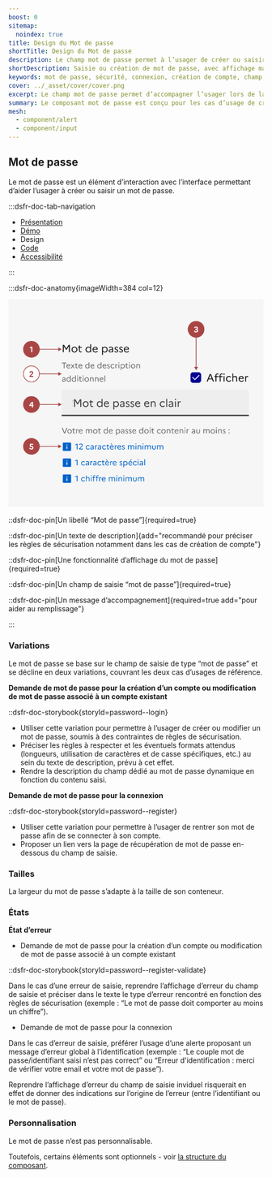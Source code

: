 ```yaml
---
boost: 0
sitemap:
  noindex: true
title: Design du Mot de passe
shortTitle: Design du Mot de passe
description: Le champ mot de passe permet à l’usager de créer ou saisir un mot de passe lors d’une connexion ou d’une création de compte, avec des règles de sécurité adaptées à chaque usage.
shortDescription: Saisie ou création de mot de passe, avec affichage masqué et recommandations de sécurité.
keywords: mot de passe, sécurité, connexion, création de compte, champ, saisie, formulaire, visibilité, ANSSI, DSFR
cover: ../_asset/cover/cover.png
excerpt: Le champ mot de passe permet d’accompagner l’usager lors de la création ou la saisie d’un mot de passe, avec affichage masqué, retour d’erreur et règles de sécurité.
summary: Le composant mot de passe est conçu pour les cas d’usage de création de compte ou de connexion. Il propose une saisie masquée par défaut avec la possibilité d’afficher le contenu saisi, une gestion des erreurs en cas de non-conformité aux règles de sécurité, ainsi que des textes d’accompagnement dynamiques. Ce composant respecte les recommandations de l’ANSSI et s’intègre au sein des pages d’authentification du DSFR.
mesh:
  - component/alert
  - component/input
---
```


## Mot de passe

Le mot de passe est un élément d’interaction avec l’interface permettant d’aider l’usager à créer ou saisir un mot de passe.

:::dsfr-doc-tab-navigation

- [Présentation](../index.md)
- [Démo](../demo/index.md)
- Design
- [Code](../code/index.md)
- [Accessibilité](../accessibility/index.md)

:::

:::dsfr-doc-anatomy{imageWidth=384 col=12}

![Anatomie du mot de passe](../_asset/anatomy/anatomy-1.png)

::dsfr-doc-pin[Un libellé “Mot de passe”]{required=true}

::dsfr-doc-pin[Un texte de description]{add="recommandé pour préciser les règles de sécurisation notamment dans les cas de création de compte"}

::dsfr-doc-pin[Une fonctionnalité d’affichage du mot de passe]{required=true}

::dsfr-doc-pin[Un champ de saisie “mot de passe”]{required=true}

::dsfr-doc-pin[Un message d’accompagnement]{required=true add="pour aider au remplissage"}

:::

### Variations

Le mot de passe se base sur le champ de saisie de type “mot de passe” et se décline en deux variations, couvrant les deux cas d’usages de référence.

**Demande de mot de passe pour la création d’un compte ou modification de mot de passe associé à un compte existant**

::dsfr-doc-storybook{storyId=password--login}

- Utiliser cette variation pour permettre à l’usager de créer ou modifier un mot de passe, soumis à des contraintes de règles de sécurisation.
- Préciser les règles à respecter et les éventuels formats attendus (longueurs, utilisation de caractères et de casse spécifiques, etc.) au sein du texte de description, prévu à cet effet.
- Rendre la description du champ dédié au mot de passe dynamique en fonction du contenu saisi.

**Demande de mot de passe pour la connexion**

::dsfr-doc-storybook{storyId=password--register}

- Utiliser cette variation pour permettre à l’usager de rentrer son mot de passe afin de se connecter à son compte.
- Proposer un lien vers la page de récupération de mot de passe en-dessous du champ de saisie.

### Tailles

La largeur du mot de passe s’adapte à la taille de son conteneur.

### États

**État d’erreur**

- Demande de mot de passe pour la création d’un compte ou modification de mot de passe associé à un compte existant

::dsfr-doc-storybook{storyId=password--register-validate}

Dans le cas d’une erreur de saisie, reprendre l’affichage d’erreur du champ de saisie et préciser dans le texte le type d’erreur rencontré en fonction des règles de sécurisation (exemple : “Le mot de passe doit comporter au moins un chiffre”).

- Demande de mot de passe pour la connexion

Dans le cas d’erreur de saisie, préférer l’usage d’une alerte proposant un message d’erreur global à l’identification (exemple : “Le couple mot de passe/identifiant saisi n’est pas correct” ou “Erreur d'identification : merci de vérifier votre email et votre mot de passe”).

Reprendre l’affichage d’erreur du champ de saisie inviduel risquerait en effet de donner des indications sur l’origine de l’erreur (entre l’identifiant ou le mot de passe).

### Personnalisation

Le mot de passe n’est pas personnalisable.

Toutefois, certains éléments sont optionnels - voir [la structure du composant](#mot-de-passe).
